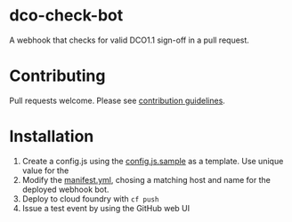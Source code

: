 # dco-check-bot
A webhook that checks for valid DCO1.1 sign-off in a pull request.

# Contributing
Pull requests welcome. Please see [contribution guidelines](CONTRIBUTING.md).

# Installation
1. Create a config.js using the [config.js.sample](config.js.sample) as a template. Use unique value for the
2. Modify the [manifest.yml](manifest.yml), chosing a matching host and name for the deployed webhook bot.
3. Deploy to cloud foundry with `cf push`
4. Issue a test event by using the GitHub web UI
